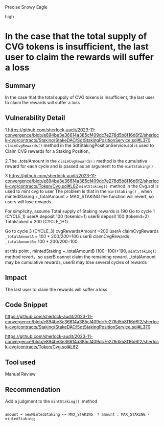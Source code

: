 Precise Snowy Eagle

high

# In the case that the total supply of CVG tokens is insufficient, the last user to claim the rewards will suffer a loss

## Summary
In the case that the total supply of CVG tokens is insufficient, the last user to claim the rewards will suffer a loss
## Vulnerability Detail
1.https://github.com/sherlock-audit/2023-11-convergence/blob/e894be3e36614a385cf409dc7e278d5b8f16d6f2/sherlock-cvg/contracts/Staking/StakeDAO/SdtStakingPositionService.sol#L370
`claimCvgRewards()` method in the SdtStakingPositionService.sol is used to Claim CVG rewards for a Staking Position。

2.The _totalAmount in the `claimCvgRewards()` method is the cumulative reward for each cycle and is passed as an argument to the `mintStaking()` .

3.https://github.com/sherlock-audit/2023-11-convergence/blob/e894be3e36614a385cf409dc7e278d5b8f16d6f2/sherlock-cvg/contracts/Token/Cvg.sol#L62
`mintStaking() `method in the Cvg.sol   is used to mint cvg to user
The problem is that in the `mintStaking() `, when  mintedStaking +_totalAmount > MAX_STAKING the function will revert,
so users  will lose rewards



For simplicity,
assume Total supply of Staking rewards is 190 
Go to cycle 1  (CYCLE_1)
userA deposit 100  (tokenid=1)
userB deposit 100  (tokenid=2)
Totalstaked = 200  (CYCLE_1+1)

Go to cycle 3  (CYCLE_3)
cvgRewardsAmount =200
userA claimCvgRewards `_totalAmountA` = 100 * 200/200=100
userB claimCvgRewards  `_totalAmountB`= 100 * 200/200=100

at this point , mintedStaking +_totalAmountB (100+100)>190,  `mintStaking() `method revert，so userB cannot claim the remaining reward.
_totalAmount may be cumulative rewards, userB may lose several cycles of rewards




## Impact
 The last user to claim the rewards will suffer a loss

## Code Snippet
https://github.com/sherlock-audit/2023-11-convergence/blob/e894be3e36614a385cf409dc7e278d5b8f16d6f2/sherlock-cvg/contracts/Staking/StakeDAO/SdtStakingPositionService.sol#L370

https://github.com/sherlock-audit/2023-11-convergence/blob/e894be3e36614a385cf409dc7e278d5b8f16d6f2/sherlock-cvg/contracts/Token/Cvg.sol#L62
## Tool used

Manual Review

## Recommendation
Add a judgment to the  `mintStaking() `method
```solidity

amount = newMintedStaking <= MAX_STAKING  ? amount : MAX_STAKING - mintedStaking;

```
